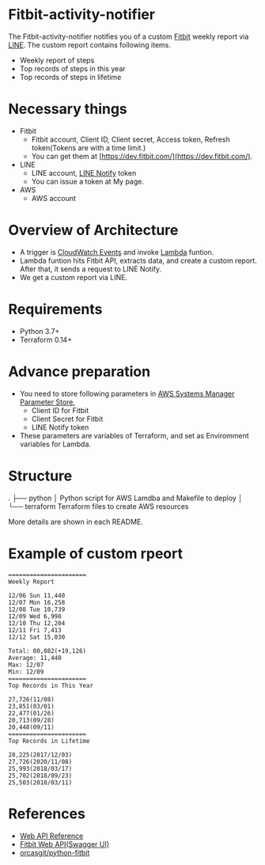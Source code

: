 # Fitbit-activity-notifier

The Fitbit-activity-notifier notifies you of a custom [Fitbit](https://www.fitbit.com/global/us/home) weekly report via [LINE](https://line.me/en/).
The custom report contains following items.
- Weekly report of steps
- Top records of steps in this year
- Top records of steps in lifetime

# Necessary things
- Fitbit
    - Fitbit account, Client ID, Client secret, Access token, Refresh token(Tokens are with a time limit.)
    - You can get them at [https://dev.fitbit.com/](https://dev.fitbit.com/). 
- LINE 
    - LINE account, [LINE Notify](https://notify-bot.line.me/ja/) token
    - You can issue a token at My page.
- AWS
    - AWS account

# Overview of Architecture
- A trigger is [CloudWatch Events](https://docs.aws.amazon.com/AmazonCloudWatch/latest/events/WhatIsCloudWatchEvents.html) and invoke [Lambda](https://aws.amazon.com/lambda/?nc1=h_ls) funtion.
- Lambda funtion hits Fitbit API, extracts data, and create a custom report. After that, it sends a request to LINE Notify.
- We get a custom report via LINE.

# Requirements
- Python 3.7+
- Terraform 0.14+

# Advance preparation
- You need to store following parameters in [AWS Systems Manager Parameter Store](https://docs.aws.amazon.com/systems-manager/latest/userguide/systems-manager-parameter-store.html),
    - Client ID for Fitbit
    - Client Secret for Fitbit
    - LINE Notify token
- These parameters are variables of Terraform, and set as Enviromment variables for Lambda.

# Structure
.
├── python
│   Python script for AWS Lamdba and Makefile to deploy
│
└── terraform
    Terraform files to create AWS resources

More details are shown in each README.

# Example of custom rpeort

```
======================
Weekly Report

12/06 Sun 11,440
12/07 Mon 16,258
12/08 Tue 10,739
12/09 Wed 6,998
12/10 Thu 12,204
12/11 Fri 7,413
12/12 Sat 15,030

Total: 80,082(+19,126)
Average: 11,440
Max: 12/07
Min: 12/09
======================
Top Records in This Year

27,726(11/08)
23,851(03/01)
22,477(01/26)
20,713(09/28)
20,448(09/11)
======================
Top Records in Lifetime

28,225(2017/12/03)
27,726(2020/11/08)
25,993(2018/03/17)
25,702(2018/09/23)
25,503(2018/03/11)
```

# References
- [Web API Reference](https://dev.fitbit.com/build/reference/web-api/)
- [Fitbit Web API(Swagger UI)](https://dev.fitbit.com/build/reference/web-api/explore/)
- [orcasgit/python-fitbit](https://github.com/orcasgit/python-fitbit)
